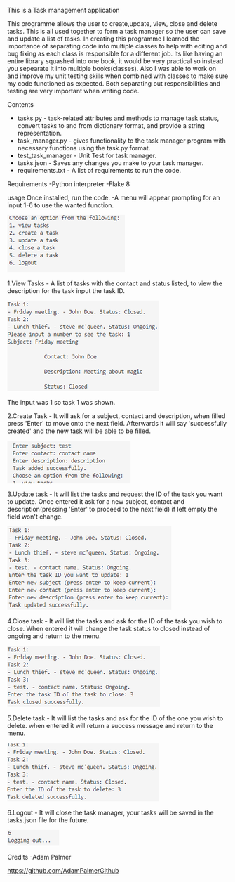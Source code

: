 This is a Task management application

This programme allows the user to create,update, view, close and delete tasks. This is all used together to form a task
manager so the user can save and update a list of tasks. In creating this programme I learned the importance of separating 
code into multiple classes to help with editing and bug fixing as each class is responsible for a different job. Its like 
having an entire library squashed into one book, it would be very practical so instead you sepearate it into multiple books(classes).
Also I was able to work on and improve my unit testing skills when combined with classes to make sure my code functioned as
expected. Both separating out responsibilities and testing are very important when writing code.

Contents
- tasks.py - task-related attributes and methods to manage task status, convert tasks to and from dictionary format, and provide a string representation.
- task_manager.py - gives functionality to the task manager program with necessary functions using the task.py format.
- test_task_manager - Unit Test for task manager.
- tasks.json - Saves any changes you make to your task manager.
- requirements.txt - A list of requirements to run the code.

Requirements
-Python interpreter
-Flake 8

usage
Once installed, run the code.
-A menu will appear prompting for an input 1-6 to use the wanted function.

 ![menu](menu.png)

1.View Tasks - A list of tasks with the contact and status listed,
to view the description for the task input the task ID.

 ![view task](view_task.png)

The input was 1 so task 1 was shown.

2.Create Task - It will ask for a subject, contact and description, when filled press 'Enter' to move onto the next field. Afterwards it will say 'successfully created' and the new task will be able to be filled.

 ![create task](create_task.png)

3.Update task - It will list the tasks and request the ID of the task you want to update. Once entered it ask for a new subject, contact and description(pressing 'Enter' to proceed to the next field) if left empty the field won't change.

 ![update task](update_task.png)

4.Close task - It will list the tasks and ask for the ID of the task you wish to close. When entered it will change the task status to closed instead of ongoing and return to the menu.

![status update](status_update.png)

5.Delete task - It will list the tasks and ask for the ID of the one you wish to delete. when entered it will return a success message and return to the menu.

![delete task](delete_task.png)

6.Logout - It will close the task manager, your tasks will be saved in the tasks.json file for the future.

![logout](logout.png)

Credits
-Adam Palmer
 
https://github.com/AdamPalmerGithub